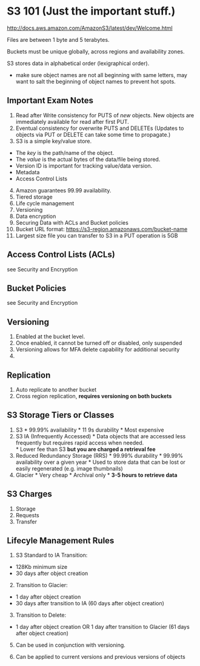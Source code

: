 # S3 101 (Just the important stuff.)

http://docs.aws.amazon.com/AmazonS3/latest/dev/Welcome.html


Files are between 1 byte and 5 terabytes.

Buckets must be unique globally, across regions and availability zones.

S3 stores data in alphabetical order (lexigraphical order).
 - make sure object names are not all beginning with same letters, may want to
 salt the beginning of object names to prevent hot spots.


## Important Exam Notes

1. Read after Write consistency for PUTS of *new* objects.  New objects are
        immediately available for read after first PUT.  
2. Eventual consistency for overwrite PUTS and DELETEs (Updates to objects via PUT
or DELETE can take some time to propagate.)
3. S3 is a simple key/value store.  
  * The *key* is the path/name of the object.
  * The *value* is the actual bytes of the data/file being stored.
  * Version ID is important for tracking value/data version.  
  * Metadata
  * Access Control Lists
4. Amazon guarantees 99.99 availability.
5. Tiered storage
6. Life cycle management
7. Versioning
8. Data encryption
9. Securing Data with ACLs and Bucket policies
10. Bucket URL format: https://s3-region.amazonaws.com/bucket-name
11. Largest size file you can transfer to S3 in a PUT operation is 5GB


## Access Control Lists (ACLs)

see Security and Encryption

## Bucket Policies

see Security and Encryption

## Versioning

1. Enabled at the bucket level.
2. Once enabled, it cannot be turned off or disabled, only suspended
3. Versioning allows for MFA delete capability for additional security
4.

## Replication

1. Auto replicate to another bucket
2. Cross region replication, **requires versioning on both buckets**

## S3 Storage Tiers or Classes
  1. S3
    * 99.99% availability
    * 11 9s durability
    * Most expensive
  2. S3 IA (Infrequently Accessed)
    * Data objects that are accessed less frequently but requires rapid
      access when needed.   
    * Lower fee than S3 **but you are charged a retrieval fee**
  3. Reduced Redundancy Storage (RRS)
    * 99.99% durability
    * 99.99% availability over a given year
    * Used to store data that can be lost or easily regenerated (e.g. image
      thumbnails)
  4. Glacier
    * Very cheap
    * Archival only
    * **3-5 hours to retrieve data**


## S3 Charges
  1. Storage
  2. Requests
  3. Transfer


## Lifecyle Management Rules

1. S3 Standard to IA Transition:
  * 128Kb minimum size
  * 30 days after object creation

2. Transition to Glacier:
  * 1 day after object creation
  * 30 days after transition to IA (60 days after object creation)

3. Transition to Delete:
  * 1 day after object creation OR 1 day after transition to Glacier (61 days after
    object creation)

5. Can be used in conjunction with versioning.

6. Can be applied to current versions and previous versions of objects
